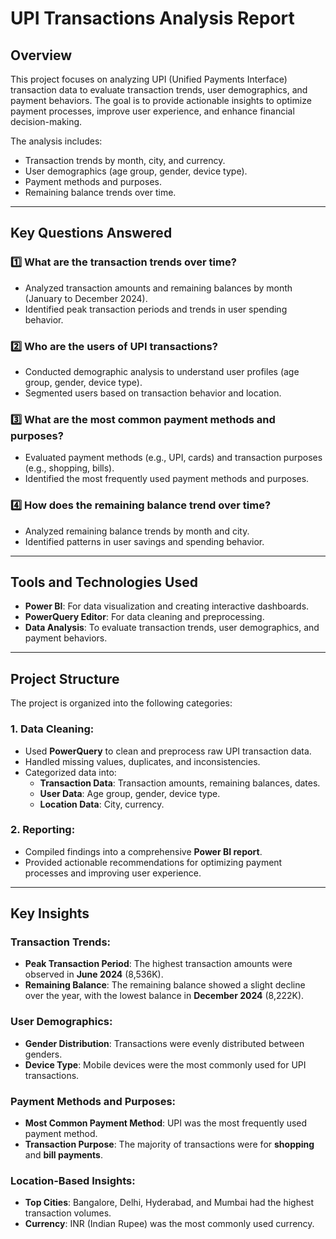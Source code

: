 # UPI Transactions Analysis Report

## Overview
This project focuses on analyzing UPI (Unified Payments Interface) transaction data to evaluate transaction trends, user demographics, and payment behaviors. The goal is to provide actionable insights to optimize payment processes, improve user experience, and enhance financial decision-making.

The analysis includes:
- Transaction trends by month, city, and currency.
- User demographics (age group, gender, device type).
- Payment methods and purposes.
- Remaining balance trends over time.

---

## Key Questions Answered

### 1️⃣ **What are the transaction trends over time?**
- Analyzed transaction amounts and remaining balances by month (January to December 2024).
- Identified peak transaction periods and trends in user spending behavior.

### 2️⃣ **Who are the users of UPI transactions?**
- Conducted demographic analysis to understand user profiles (age group, gender, device type).
- Segmented users based on transaction behavior and location.

### 3️⃣ **What are the most common payment methods and purposes?**
- Evaluated payment methods (e.g., UPI, cards) and transaction purposes (e.g., shopping, bills).
- Identified the most frequently used payment methods and purposes.

### 4️⃣ **How does the remaining balance trend over time?**
- Analyzed remaining balance trends by month and city.
- Identified patterns in user savings and spending behavior.

---

## Tools and Technologies Used
- **Power BI**: For data visualization and creating interactive dashboards.
- **PowerQuery Editor**: For data cleaning and preprocessing.
- **Data Analysis**: To evaluate transaction trends, user demographics, and payment behaviors.

---

## Project Structure
The project is organized into the following categories:

### 1. **Data Cleaning**:
   - Used **PowerQuery** to clean and preprocess raw UPI transaction data.
   - Handled missing values, duplicates, and inconsistencies.
   - Categorized data into:
     - **Transaction Data**: Transaction amounts, remaining balances, dates.
     - **User Data**: Age group, gender, device type.
     - **Location Data**: City, currency.

### 2. **Reporting**:
   - Compiled findings into a comprehensive **Power BI report**.
   - Provided actionable recommendations for optimizing payment processes and improving user experience.

---

## Key Insights

### Transaction Trends:
- **Peak Transaction Period**: The highest transaction amounts were observed in **June 2024** (8,536K).
- **Remaining Balance**: The remaining balance showed a slight decline over the year, with the lowest balance in **December 2024** (8,222K).

### User Demographics:
- **Gender Distribution**: Transactions were evenly distributed between genders.
- **Device Type**: Mobile devices were the most commonly used for UPI transactions.

### Payment Methods and Purposes:
- **Most Common Payment Method**: UPI was the most frequently used payment method.
- **Transaction Purpose**: The majority of transactions were for **shopping** and **bill payments**.

### Location-Based Insights:
- **Top Cities**: Bangalore, Delhi, Hyderabad, and Mumbai had the highest transaction volumes.
- **Currency**: INR (Indian Rupee) was the most commonly used currency.

